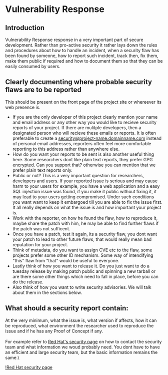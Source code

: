 # Vulnerability Response

## Introduction
Vulnerability Response response in a very important part of secure development. Rather than pro-active security it rather lays down the rules and procedures about how to handle an incident, when a security flaw has been found by someone, how to report such incident, track then, fix them, make them public if required and how to document them so that they can be easily consumed by users.

## Clearly documenting where probable security flaws are to be reported
This should be present on the front page of the project site or whereever its web presence is. 
- If you are the only developer of this project clearly mention your name and email address or any other way you would like to recieve security reports of your project. If there are mulitple developers, then a designated person who will recieve these emails or reports. It is often preferable to create a <security@project-name.domainname.com> instead of personal email addresses, reporters often feel more comfortable reporting to this address rather than anywhere else.
- How do you want your reports to be sent is also another useful thing here. Some researchers dont like plain text reports, they prefer GPG encrypted. Can you support that? otherwise you can mention that we prefer plain text reports only. 
- Public or not? This is a very important question for researchers, developers and users. If your reported issue is serious and may cause harm to your users for example, you have a web application and a easy SQL injection issue was found, if you make it public without fixing it, it may lead to your users getting compromised. Under such conditions you want want to keep it embargoed till you are able to fix the issue first. It all really depends on what the issue is and how important your project is.
- Work with the reporter, on how he found the flaw, how to reproduce it, maybe share the patch with him, he may be able to find further flaws if the patch was not sufficent. 
- Once you have a patch, test it again, its a security flaw, you dont want your patch to lead to other future flaws, that would really mean bad reputation for your project.
- Think of metadata, do you want to assign CVE etc to the flaw, some projects prefer some other ID mechanism. Some way of intendifying "this" flaw from "that" would be useful to everyone.
- Lastly think of how you want to release it. Do you just want to do a tuesday release by making patch public and spinning a new tarball or are there some other things which need to fall in place, before you can do the release.
- Also think of how you want to write security advisories. We will talk about them in the sections below.

## What should a security report contain:
At the very minimum, what the issue is, what version if affects, how it can be reproduced, what environment the researcher used to reproduce the issue and if he has any Proof of Concept if any. \
\
For example refer to [Red Hat's security page](https://access.redhat.com/security/team/contact) on how to contact the security team and what information we woud probably need. You dont have to have an efficient and large security team, but the basic information remains the same.\

[!Red Hat security page](../images/rh-security.png)
